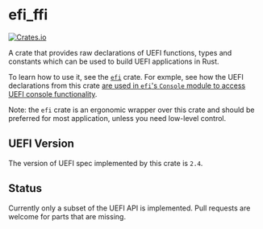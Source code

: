 # efi_ffi

[![Crates.io](https://img.shields.io/crates/v/efi)](https://crates.io/crates/efi_ffi)

A crate that provides raw declarations of UEFI functions, types and constants which can be used to build UEFI applications in Rust.

To learn how to use it, see the [`efi`](https://github.com/gurry/efi/tree/master) crate. For exmple, see how the UEFI declarations from this crate [are used in `efi`'s `Console` module to access UEFI console functionality](https://github.com/gurry/efi/blob/422d9762ec5857d42c8095c74aef14cae3cc2020/src/console.rs#L1-L40).

Note: the `efi` crate is an ergonomic wrapper over this crate and should be preferred for most application, unless you need low-level control.

## UEFI Version
The version of UEFI spec implemented by this crate is `2.4`.

## Status
Currently only a subset of the UEFI API is implemented. Pull requests are welcome for parts that are missing.
